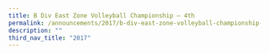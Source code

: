 ```yaml
---
title: B Div East Zone Volleyball Championship – 4th
permalink: /announcements/2017/b-div-east-zone-volleyball-championship-4th/
description: ""
third_nav_title: "2017"
---
```

